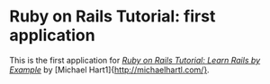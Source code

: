 # Ruby on Rails Tutorial: first application

This is the first application for
[*Ruby on Rails Tutorial: Learn Rails by Example*](http://railstutorial.ort/) by [Michael Hart1]{http://michaelhartl.com/}.